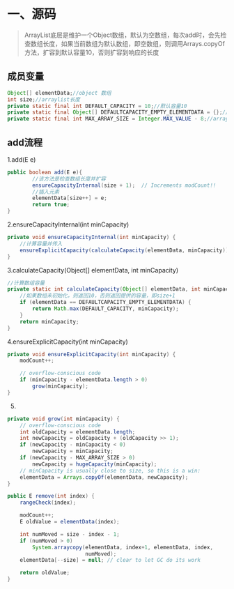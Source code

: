 # 一、源码

> ArrayList底层是维护一个Object数组，默认为空数组，每次add时，会先检查数组长度，如果当前数组为默认数组，即空数组，则调用Arrays.copyOf方法，扩容到默认容量10，否则扩容到响应的长度

## 成员变量

```java
Object[] elementData;//object 数组
int size;//arraylist长度
private static final int DEFAULT_CAPACITY = 10;//默认容量10
private static final Object[] DEFAULTCAPACITY_EMPTY_ELEMENTDATA = {};//默认数组，初始化为空数组
private static final int MAX_ARRAY_SIZE = Integer.MAX_VALUE - 8;//arraylist的最大容量
```

## add流程

1.add(E e)

```java
public boolean add(E e){
        //该方法是检查数组长度并扩容
        ensureCapacityInternal(size + 1);  // Increments modCount!!
        //插入元素
        elementData[size++] = e;
        return true;
}
```

2.ensureCapacityInternal(int minCapacity)

```java
private void ensureCapacityInternal(int minCapacity) {
    //计算容量并传入
    ensureExplicitCapacity(calculateCapacity(elementData, minCapacity));
}
```

3.calculateCapacity(Object[] elementData, int minCapacity)

```java
//计算数组容量
private static int calculateCapacity(Object[] elementData, int minCapacity) {
    //如果数组未初始化，则返回10，否则返回提供的容量，即size+1
    if (elementData == DEFAULTCAPACITY_EMPTY_ELEMENTDATA) {
        return Math.max(DEFAULT_CAPACITY, minCapacity);
    }
    return minCapacity;
}
```

4.ensureExplicitCapacity(int minCapacity)

```java
private void ensureExplicitCapacity(int minCapacity) {
    modCount++;

    // overflow-conscious code
    if (minCapacity - elementData.length > 0)
        grow(minCapacity);
}
```



5.

```java
private void grow(int minCapacity) {
    // overflow-conscious code
    int oldCapacity = elementData.length;
    int newCapacity = oldCapacity + (oldCapacity >> 1);
    if (newCapacity - minCapacity < 0)
        newCapacity = minCapacity;
    if (newCapacity - MAX_ARRAY_SIZE > 0)
        newCapacity = hugeCapacity(minCapacity);
    // minCapacity is usually close to size, so this is a win:
    elementData = Arrays.copyOf(elementData, newCapacity);
}
```

 

```java
public E remove(int index) {
    rangeCheck(index);

    modCount++;
    E oldValue = elementData(index);

    int numMoved = size - index - 1;
    if (numMoved > 0)
        System.arraycopy(elementData, index+1, elementData, index,
                         numMoved);
    elementData[--size] = null; // clear to let GC do its work

    return oldValue;
}
```